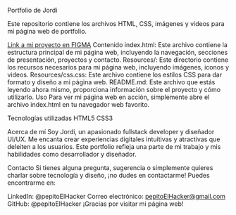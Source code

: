 Portfolio de Jordi

Este repositorio contiene los archivos HTML, CSS, imágenes y videos para mi página web de portfolio.


[Link a mi proyecto en FIGMA](https://www.figma.com/file/Or7FutuyC77FCcUo1vZqMV/Untitled?type=design&node-id=0%3A1&mode=design&t=F6pb36DMBB4ZqWeX-1 "Figma Project")
Contenido
index.html: Este archivo contiene la estructura principal de mi página web, incluyendo la navegación, secciones de presentación, proyectos y contacto.
Resources/: Este directorio contiene los recursos necesarios para mi página web, incluyendo imágenes, iconos y videos.
Resources/css.css: Este archivo contiene los estilos CSS para dar formato y diseño a mi página web.
README.md: Este archivo que estás leyendo ahora mismo, proporciona información sobre el proyecto y cómo utilizarlo.
Uso
Para ver mi página web en acción, simplemente abre el archivo index.html en tu navegador web favorito.

Tecnologías utilizadas
HTML5
CSS3


Acerca de mí
Soy Jordi, un apasionado fullstack developer y diseñador UI/UX. Me encanta crear experiencias digitales intuitivas y atractivas que deleiten a los usuarios. Este portfolio refleja una parte de mi trabajo y mis habilidades como desarrollador y diseñador.

Contacto
Si tienes alguna pregunta, sugerencia o simplemente quieres charlar sobre tecnología y diseño, ¡no dudes en contactarme! Puedes encontrarme en:

LinkedIn: @pepitoElHacker
Correo electrónico: pepitoElHacker@gmail.com
GitHub: @pepitoElHacker
¡Gracias por visitar mi página web!
